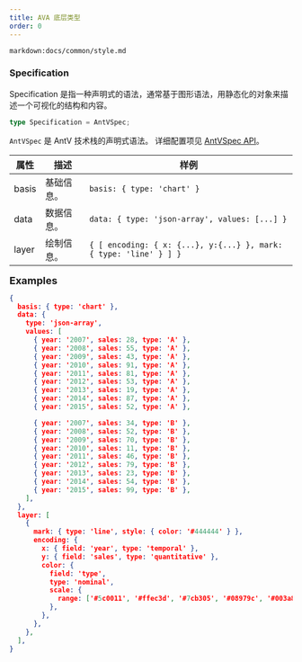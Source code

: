 ```yaml
---
title: AVA 底层类型
order: 0
---
```


`markdown:docs/common/style.md`

### Specification

Specification 是指一种声明式的语法，通常基于图形语法，用静态化的对象来描述一个可视化的结构和内容。

```ts
type Specification = AntVSpec;
```

`AntVSpec` 是 AntV 技术栈的声明式语法。
详细配置项见 [AntVSpec API](https://github.com/antvis/antv-spec/blob/master/API.md)。

| 属性  | 描述       | 样例                                                              |
| ----- | ---------- | ----------------------------------------------------------------- |
| basis | 基础信息。 | `basis: { type: 'chart' }`                                        |
| data  | 数据信息。 | `data: { type: 'json-array', values: [...] }`                     |
| layer | 绘制信息。 | `{ [ encoding: { x: {...}, y:{...} }, mark: { type: 'line' } ] }` |

**<font size=4>Examples</font>**

```json
{
  basis: { type: 'chart' },
  data: {
    type: 'json-array',
    values: [
      { year: '2007', sales: 28, type: 'A' },
      { year: '2008', sales: 55, type: 'A' },
      { year: '2009', sales: 43, type: 'A' },
      { year: '2010', sales: 91, type: 'A' },
      { year: '2011', sales: 81, type: 'A' },
      { year: '2012', sales: 53, type: 'A' },
      { year: '2013', sales: 19, type: 'A' },
      { year: '2014', sales: 87, type: 'A' },
      { year: '2015', sales: 52, type: 'A' },

      { year: '2007', sales: 34, type: 'B' },
      { year: '2008', sales: 52, type: 'B' },
      { year: '2009', sales: 70, type: 'B' },
      { year: '2010', sales: 11, type: 'B' },
      { year: '2011', sales: 46, type: 'B' },
      { year: '2012', sales: 79, type: 'B' },
      { year: '2013', sales: 23, type: 'B' },
      { year: '2014', sales: 54, type: 'B' },
      { year: '2015', sales: 99, type: 'B' },
    ],
  },
  layer: [
    {
      mark: { type: 'line', style: { color: '#444444' } },
      encoding: {
        x: { field: 'year', type: 'temporal' },
        y: { field: 'sales', type: 'quantitative' },
        color: {
          field: 'type',
          type: 'nominal',
          scale: {
            range: ['#5c0011', '#ffec3d', '#7cb305', '#08979c', '#003a8c'],
          },
        },
      },
    },
  ],
}
```
